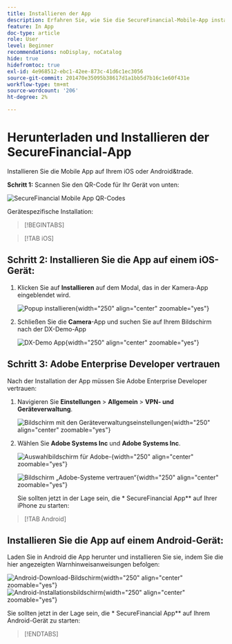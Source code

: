 ```yaml
---
title: Installieren der App
description: Erfahren Sie, wie Sie die SecureFinancial-Mobile-App installieren, die im Summit Lab L535 verwendet wird.
feature: In App
doc-type: article
role: User
level: Beginner
recommendations: noDisplay, noCatalog
hide: true
hidefromtoc: true
exl-id: 4e968512-ebc1-42ee-873c-41d6c1ec3056
source-git-commit: 201470e35095b38617d1a1bb5d7b16c1e60f431e
workflow-type: tm+mt
source-wordcount: '206'
ht-degree: 2%

---
```


# Herunterladen und Installieren der SecureFinancial-App

Installieren Sie die Mobile App auf Ihrem iOS oder Android&amp;trade.

**Schritt 1:** Scannen Sie den QR-Code für Ihr Gerät von unten:

![SecureFinancial Mobile App QR-Codes](/help/summit-labs/summit-lab-2024-lab-assets/assets/dx-demo-app-qr-codes.png)

Gerätespezifische Installation:

>[!BEGINTABS]

>[!TAB iOS]

## Schritt 2: Installieren Sie die App auf einem iOS-Gerät:

1. Klicken Sie auf **Installieren** auf dem Modal, das in der Kamera-App eingeblendet wird.

   ![Popup installieren](/help/summit-labs/summit-lab-2024-lab-assets/assets/install_popup.png){width="250" align="center" zoomable="yes"}

2. Schließen Sie die **Camera**-App und suchen Sie auf Ihrem Bildschirm nach der DX-Demo-App

   ![DX-Demo App](/help/summit-labs/summit-lab-2024-lab-assets/assets/dx_demo_on_ios_screen.png){width="250" align="center" zoomable="yes"}


## Schritt 3: Adobe Enterprise Developer vertrauen

Nach der Installation der App müssen Sie Adobe Enterprise Developer vertrauen:

1. Navigieren Sie **Einstellungen** > **Allgemein** > **VPN- und Geräteverwaltung**.

   ![Bildschirm mit den Geräteverwaltungseinstellungen](/help/summit-labs/summit-lab-2024/l820-lab-workbook/assets/1-2-2-device-management-screen.PNG " Bildschirm mit den Geräteverwaltungseinstellungen"){width="250" align="center" zoomable="yes"}

1. Wählen Sie **Adobe Systems Inc** und **Adobe Systems Inc**.

   ![Auswahlbildschirm für Adobe-](/help/summit-labs/summit-lab-2024/l820-lab-workbook/assets/1-2-3-adobe-systems.PNG "-Systeme"){width="250" align="center" zoomable="yes"}
   <br>

   ![Bildschirm „Adobe-Systeme vertrauen“](/help/summit-labs/summit-lab-2024/l820-lab-workbook/assets/1-2-4-trust-adobe.PNG){width="250" align="center" zoomable="yes"}

   Sie sollten jetzt in der Lage sein, die * SecureFinancial App** auf Ihrer iPhone zu starten:


>[!TAB Android]

## Installieren Sie die App auf einem Android-Gerät:

Laden Sie in Android die App herunter und installieren Sie sie, indem Sie die hier angezeigten Warnhinweisanweisungen befolgen:

![Android-Download-Bildschirm](/help/summit-labs/summit-lab-2024/l820-lab-workbook/assets/1-2-5-android-download.jpg "Android-Download-Bildschirm"){width="250" align="center" zoomable="yes"}
<br>
![Android-Installationsbildschirm](/help/summit-labs/summit-lab-2024/l820-lab-workbook/assets/1-2-6-android-installation.jpg){width="250" align="center" zoomable="yes"}

Sie sollten jetzt in der Lage sein, die * SecureFinancial App** auf Ihrem Android-Gerät zu starten:

>[!ENDTABS]
